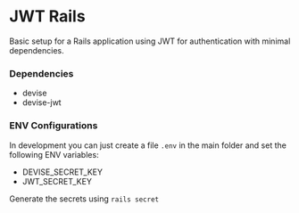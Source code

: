 # JWT Rails
Basic setup for a Rails application using JWT for authentication with minimal dependencies.

### Dependencies
- devise
- devise-jwt

### ENV Configurations
In development you can just create a file `.env` in the main folder and set the following ENV variables:
- DEVISE_SECRET_KEY
- JWT_SECRET_KEY

Generate the secrets using `rails secret`
